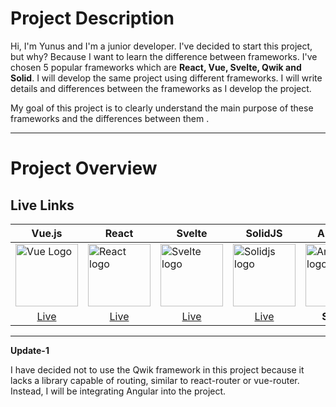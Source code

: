 # Project Description
Hi, I'm Yunus and I'm a junior developer. I've decided to start this project, but why? Because I want to learn the difference between frameworks. I've chosen 5 popular frameworks which are **React, Vue, Svelte, Qwik and Solid**. I will develop the same project using different frameworks. I will write details and differences between the frameworks as I develop the project.

My goal of this project is to clearly understand the main purpose of these frameworks and the differences between them .

---
# Project Overview

## Live Links
| Vue.js | React | Svelte | SolidJS | Angular |
|--------|-------|--------|---------| --------|
| <img src="https://upload.wikimedia.org/wikipedia/commons/thumb/9/95/Vue.js_Logo_2.svg/2367px-Vue.js_Logo_2.svg.png" alt="Vue Logo" width="100"> | <img src="https://upload.wikimedia.org/wikipedia/commons/thumb/a/a7/React-icon.svg/1150px-React-icon.svg.png" alt="React logo" width="100"> | <img src="https://upload.wikimedia.org/wikipedia/commons/thumb/1/1b/Svelte_Logo.svg/1200px-Svelte_Logo.svg.png" width="100" alt="Svelte logo"> | <img src="https://www.solidjs.com/img/logo/without-wordmark/logo.svg" width="100" alt="Solidjs logo"> |<img width="100" alt="Angular logo" src="https://github.com/earslanyunus/A-Project-5-Frameworks/assets/75901751/8c280731-4b54-4dbf-a977-d5d0159e8edd">|
|  <div align="center"><a href="https://aprojectvue.earslanyunus.com/">Live</a></div>  |  <div align="center"><a href="https://aprojectreact.earslanyunus.com/">Live</a></div>    | <div align="center"><a href="https://aprojectsvelte.earslanyunus.com/">Live</a></div>     |   <div align="center"><a href="https://aprojectsolid.earslanyunus.com/">Live</a></div> |    <div align="center">**SOON**</div>  |

---

**Update-1**

I have decided not to use the Qwik framework in this project because it lacks a library capable of routing, similar to react-router or vue-router. Instead, I will be integrating Angular into the project.
